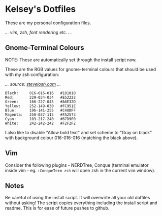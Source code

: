 Kelsey's Dotfiles
=================

These are my personal configuration files.

_... vim, zsh, font rendering etc. ..._



Gnome-Terminal Colours
----------------------

NOTE: These are automatically set through the install script now.

These are the RGB values for gnome-terminal colours that should be used with my zsh configuration:

_... source: [stevelosh.com](http://stevelosh.com/blog/2009/03/candy-colored-terminal/) ..._

    Black:     016-016-016   #101010
    Red:       229-034-034   #E52222
    Green:     166-227-045   #A6E32D
    Yellow:    252-149-030   #FC951E
    Blue:      196-141-255   #C48DFF
    Magenta:   250-037-115   #FA2573
    Cyan:      103-217-240   #67D9F0
    White:     242-242-242   #F2F2F2

I also like to disable "Allow bold text" and set scheme to "Gray on black" with background colour 016-016-016 (matching the black above).



Vim
---

Consider the following plugins - NERDTree, Conque (terminal emulator inside vim - eg. `:ConqueTerm zsh` will open zsh in the current vim window).



Notes
-----

Be careful of using the install script. It will overwrite all your old dotfiles without asking! The script copies everything including the install script and readme. This is for ease of future pushes to github.

